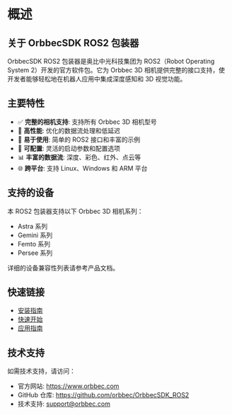 # 概述

## 关于 OrbbecSDK ROS2 包装器

OrbbecSDK ROS2 包装器是奥比中光科技集团为 ROS2（Robot Operating System 2）开发的官方软件包。它为 Orbbec 3D 相机提供完整的接口支持，使开发者能够轻松地在机器人应用中集成深度感知和 3D 视觉功能。

## 主要特性

- ✅ **完整的相机支持**: 支持所有 Orbbec 3D 相机型号
- 🚀 **高性能**: 优化的数据流处理和低延迟
- 🎯 **易于使用**: 简单的 ROS2 接口和丰富的示例
- 🔧 **可配置**: 灵活的启动参数和配置选项
- 📊 **丰富的数据流**: 深度、彩色、红外、点云等
- 🌐 **跨平台**: 支持 Linux、Windows 和 ARM 平台

## 支持的设备

本 ROS2 包装器支持以下 Orbbec 3D 相机系列：

- Astra 系列
- Gemini 系列
- Femto 系列
- Persee 系列

详细的设备兼容性列表请参考产品文档。

## 快速链接

- [安装指南](../2_installation/installation.rst)
- [快速开始](../3_quickstarts/quickstarts.rst)
- [应用指南](../4_application_guide/application_guide.rst)

## 技术支持

如需技术支持，请访问：
- 官方网站: https://www.orbbec.com
- GitHub 仓库: https://github.com/orbbec/OrbbecSDK_ROS2
- 技术支持: support@orbbec.com
